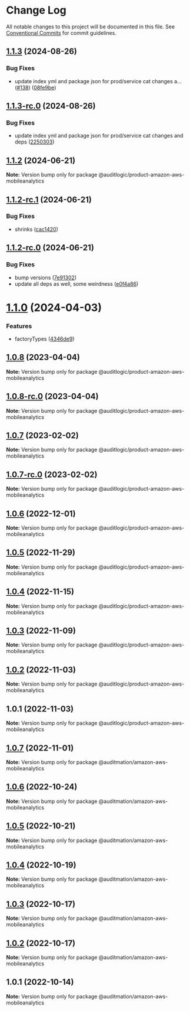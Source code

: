 # Change Log

All notable changes to this project will be documented in this file.
See [Conventional Commits](https://conventionalcommits.org) for commit guidelines.

## [1.1.3](https://github.com/auditlogic/product/compare/@auditlogic/product-amazon-aws-mobileanalytics@1.1.2...@auditlogic/product-amazon-aws-mobileanalytics@1.1.3) (2024-08-26)


### Bug Fixes

* update index yml and package json for prod/service cat changes a… ([#138](https://github.com/auditlogic/product/issues/138)) ([08fe9be](https://github.com/auditlogic/product/commit/08fe9beb1c8457462a19bc69caa02e6212d97e1a))





## [1.1.3-rc.0](https://github.com/auditlogic/product/compare/@auditlogic/product-amazon-aws-mobileanalytics@1.1.2...@auditlogic/product-amazon-aws-mobileanalytics@1.1.3-rc.0) (2024-08-26)


### Bug Fixes

* update index yml and package json for prod/service cat changes and deps ([2250303](https://github.com/auditlogic/product/commit/225030363a363608240135b7ebed386b28f01e4b))





## [1.1.2](https://github.com/auditlogic/product/compare/@auditlogic/product-amazon-aws-mobileanalytics@1.1.2-rc.1...@auditlogic/product-amazon-aws-mobileanalytics@1.1.2) (2024-06-21)

**Note:** Version bump only for package @auditlogic/product-amazon-aws-mobileanalytics





## [1.1.2-rc.1](https://github.com/auditlogic/product/compare/@auditlogic/product-amazon-aws-mobileanalytics@1.1.2-rc.0...@auditlogic/product-amazon-aws-mobileanalytics@1.1.2-rc.1) (2024-06-21)


### Bug Fixes

* shrinks ([cac1420](https://github.com/auditlogic/product/commit/cac14200fefcd8183ab69fe89a47bd3f70f563e9))





## [1.1.2-rc.0](https://github.com/auditlogic/product/compare/@auditlogic/product-amazon-aws-mobileanalytics@1.1.0...@auditlogic/product-amazon-aws-mobileanalytics@1.1.2-rc.0) (2024-06-21)


### Bug Fixes

* bump versions ([7e91302](https://github.com/auditlogic/product/commit/7e913023b8b312150ed7762c32fbbe616be71de5))
* update all deps as well, some weirdness ([e0f4a86](https://github.com/auditlogic/product/commit/e0f4a864714e2d3de6bbf3da014d5312fe53be2f))





# [1.1.0](https://github.com/auditlogic/product/compare/@auditlogic/product-amazon-aws-mobileanalytics@1.0.8...@auditlogic/product-amazon-aws-mobileanalytics@1.1.0) (2024-04-03)


### Features

* factoryTypes ([4346de9](https://github.com/auditlogic/product/commit/4346de92693aee892fccf725338ffc7b80ab182b))





## [1.0.8](https://github.com/auditlogic/product/compare/@auditlogic/product-amazon-aws-mobileanalytics@1.0.7...@auditlogic/product-amazon-aws-mobileanalytics@1.0.8) (2023-04-04)

**Note:** Version bump only for package @auditlogic/product-amazon-aws-mobileanalytics





## [1.0.8-rc.0](https://github.com/auditlogic/product/compare/@auditlogic/product-amazon-aws-mobileanalytics@1.0.7...@auditlogic/product-amazon-aws-mobileanalytics@1.0.8-rc.0) (2023-04-04)

**Note:** Version bump only for package @auditlogic/product-amazon-aws-mobileanalytics





## [1.0.7](https://github.com/auditlogic/product/compare/@auditlogic/product-amazon-aws-mobileanalytics@1.0.6...@auditlogic/product-amazon-aws-mobileanalytics@1.0.7) (2023-02-02)

**Note:** Version bump only for package @auditlogic/product-amazon-aws-mobileanalytics





## [1.0.7-rc.0](https://github.com/auditlogic/product/compare/@auditlogic/product-amazon-aws-mobileanalytics@1.0.6...@auditlogic/product-amazon-aws-mobileanalytics@1.0.7-rc.0) (2023-02-02)

**Note:** Version bump only for package @auditlogic/product-amazon-aws-mobileanalytics





## [1.0.6](https://github.com/auditlogic/product/compare/@auditlogic/product-amazon-aws-mobileanalytics@1.0.5...@auditlogic/product-amazon-aws-mobileanalytics@1.0.6) (2022-12-01)

**Note:** Version bump only for package @auditlogic/product-amazon-aws-mobileanalytics





## [1.0.5](https://github.com/auditlogic/product/compare/@auditlogic/product-amazon-aws-mobileanalytics@1.0.4...@auditlogic/product-amazon-aws-mobileanalytics@1.0.5) (2022-11-29)

**Note:** Version bump only for package @auditlogic/product-amazon-aws-mobileanalytics





## [1.0.4](https://github.com/auditlogic/product/compare/@auditlogic/product-amazon-aws-mobileanalytics@1.0.3...@auditlogic/product-amazon-aws-mobileanalytics@1.0.4) (2022-11-15)

**Note:** Version bump only for package @auditlogic/product-amazon-aws-mobileanalytics





## [1.0.3](https://github.com/auditlogic/product/compare/@auditlogic/product-amazon-aws-mobileanalytics@1.0.2...@auditlogic/product-amazon-aws-mobileanalytics@1.0.3) (2022-11-09)

**Note:** Version bump only for package @auditlogic/product-amazon-aws-mobileanalytics





## [1.0.2](https://github.com/auditlogic/product/compare/@auditlogic/product-amazon-aws-mobileanalytics@1.0.1...@auditlogic/product-amazon-aws-mobileanalytics@1.0.2) (2022-11-03)

**Note:** Version bump only for package @auditlogic/product-amazon-aws-mobileanalytics





## 1.0.1 (2022-11-03)

**Note:** Version bump only for package @auditlogic/product-amazon-aws-mobileanalytics





## [1.0.7](https://github.com/auditmation/store-content/compare/@auditmation/amazon-aws-mobileanalytics@1.0.6...@auditmation/amazon-aws-mobileanalytics@1.0.7) (2022-11-01)

**Note:** Version bump only for package @auditmation/amazon-aws-mobileanalytics





## [1.0.6](https://github.com/auditmation/store-content/compare/@auditmation/amazon-aws-mobileanalytics@1.0.5...@auditmation/amazon-aws-mobileanalytics@1.0.6) (2022-10-24)

**Note:** Version bump only for package @auditmation/amazon-aws-mobileanalytics





## [1.0.5](https://github.com/auditmation/store-content/compare/@auditmation/amazon-aws-mobileanalytics@1.0.4...@auditmation/amazon-aws-mobileanalytics@1.0.5) (2022-10-21)

**Note:** Version bump only for package @auditmation/amazon-aws-mobileanalytics





## [1.0.4](https://github.com/auditmation/store-content/compare/@auditmation/amazon-aws-mobileanalytics@1.0.3...@auditmation/amazon-aws-mobileanalytics@1.0.4) (2022-10-19)

**Note:** Version bump only for package @auditmation/amazon-aws-mobileanalytics





## [1.0.3](https://github.com/auditmation/store-content/compare/@auditmation/amazon-aws-mobileanalytics@1.0.2...@auditmation/amazon-aws-mobileanalytics@1.0.3) (2022-10-17)

**Note:** Version bump only for package @auditmation/amazon-aws-mobileanalytics





## [1.0.2](https://github.com/auditmation/store-content/compare/@auditmation/amazon-aws-mobileanalytics@1.0.1...@auditmation/amazon-aws-mobileanalytics@1.0.2) (2022-10-17)

**Note:** Version bump only for package @auditmation/amazon-aws-mobileanalytics





## 1.0.1 (2022-10-14)

**Note:** Version bump only for package @auditmation/amazon-aws-mobileanalytics

